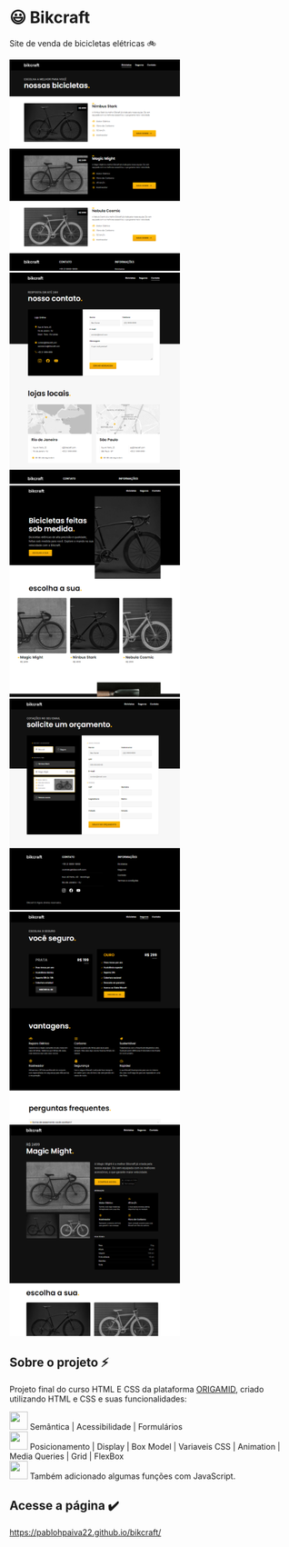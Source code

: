 # <h1> 😃 Bikcraft</h1> 
Site de venda de bicicletas elétricas 🚲

<img src="public/img/Readme/bicicletas.PNG" width="300"/> <img src="public/img/Readme/contato.PNG" width="300"/> <img src="public/img/Readme/index.PNG" width="300"/> <img src="public/img/Readme/orcamento.PNG" width="300"/> <img src="public/img/Readme/seguros.PNG" width="300"/> <img src="public/img/Readme/magic-might.png" width="300"/>

## Sobre o projeto ⚡
Projeto final do curso HTML E CSS da plataforma [ORIGAMID](https://www.origamid.com/), criado utilizando HTML e CSS e suas funcionalidades:

<img src="https://cdn.jsdelivr.net/gh/devicons/devicon/icons/html5/html5-original-wordmark.svg" height="32" width="32"/> Semântica | Acessibilidade | Formulários <br>
<img src="https://cdn.jsdelivr.net/gh/devicons/devicon/icons/css3/css3-original-wordmark.svg" height="32" width="32"/> Posicionamento | Display | Box Model | Variaveis CSS | Animation | Media Queries | Grid | FlexBox <br>
<img src="https://cdn.jsdelivr.net/gh/devicons/devicon/icons/javascript/javascript-original.svg" height="32" width="32"/> Também adicionado algumas funções com JavaScript.

## Acesse a página ✔️

https://pablohpaiva22.github.io/bikcraft/
